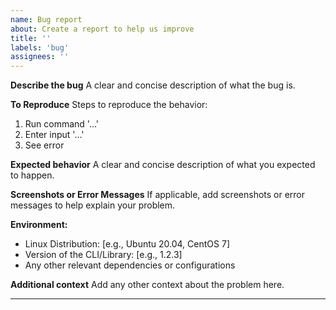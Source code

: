 ```yaml
---
name: Bug report
about: Create a report to help us improve
title: ''
labels: 'bug'
assignees: ''
---
```


**Describe the bug**
A clear and concise description of what the bug is.

**To Reproduce**
Steps to reproduce the behavior:
1. Run command '...'
2. Enter input '...'
3. See error

**Expected behavior**
A clear and concise description of what you expected to happen.

**Screenshots or Error Messages**
If applicable, add screenshots or error messages to help explain your problem.

**Environment:**
 - Linux Distribution: [e.g., Ubuntu 20.04, CentOS 7]
 - Version of the CLI/Library: [e.g., 1.2.3]
 - Any other relevant dependencies or configurations

**Additional context**
Add any other context about the problem here.

---
